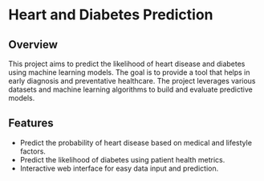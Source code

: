 # Heart and Diabetes Prediction

## Overview

This project aims to predict the likelihood of heart disease and diabetes using machine learning models. The goal is to provide a tool that helps in early diagnosis and preventative healthcare. The project leverages various datasets and machine learning algorithms to build and evaluate predictive models.

## Features

- Predict the probability of heart disease based on medical and lifestyle factors.
- Predict the likelihood of diabetes using patient health metrics.
- Interactive web interface for easy data input and prediction.
